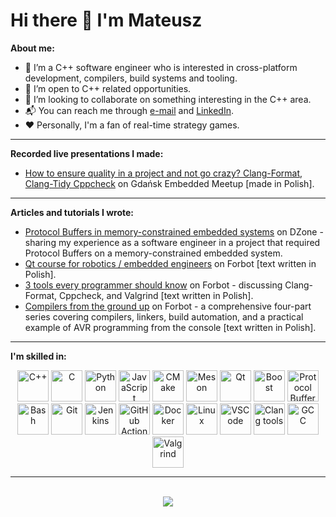 # Hi there 👋 I'm Mateusz

**About me:**

* 🔭 I’m a C++ software engineer who is interested in cross-platform development, compilers, build systems and tooling.
* 🤝 I’m open to C++ related opportunities.
* 👯 I’m looking to collaborate on something interesting in the C++ area.
* 📬 You can reach me through [e-mail](mailto:matpatyk@gmail.com) and [LinkedIn](https://www.linkedin.com/in/mateusz-patyk1/?locale=en_US).
* ❤️ Personally, I'm a fan of real-time strategy games.

<hr/>

**Recorded live presentations I made:**

* [How to ensure quality in a project and not go crazy? Clang-Format, Clang-Tidy Cppcheck](https://www.youtube.com/watch?v=Rr8SEU5hemU) on Gdańsk Embedded Meetup [made in Polish].

<hr/>

**Articles and tutorials I wrote:**

* [Protocol Buffers in memory-constrained embedded systems](https://dzone.com/articles/what-are-protocol-buffers) on DZone - sharing my experience as a software engineer in a project that required Protocol Buffers on a memory-constrained embedded system.
* [Qt course for robotics / embedded engineers](https://forbot.pl/blog/kurs-qt-1-czym-jest-qt-pierwsza-aplikacja-w-praktyce-id35549) on Forbot [text written in Polish].
* [3 tools every programmer should know](https://forbot.pl/blog/3-narzedzia-ktore-powinien-znac-kazdy-programista-id45594) on Forbot - discussing Clang-Format, Cppcheck, and Valgrind [text written in Polish].
* [Compilers from the ground up](https://forbot.pl/forum/topic/19885-kompilatory-od-podszewki-1-wprowadzenie/) on Forbot - a comprehensive four-part series covering compilers, linkers, build automation, and a practical example of AVR programming from the console [text written in Polish].

<hr/>

**I'm skilled in:**

<p align="center">
<img alt="C++" title="C++" src="https://upload.wikimedia.org/wikipedia/commons/1/18/ISO_C%2B%2B_Logo.svg" height=50/>
<img alt="C" title="C" src="https://upload.wikimedia.org/wikipedia/commons/1/19/C_Logo.png" height=50/>
<img alt="Python" title="Python" src="https://cdn.jsdelivr.net/gh/devicons/devicon/icons/python/python-original.svg" height=50/>
<img alt="JavaScript" title="JavaScript" src="https://cdn.jsdelivr.net/gh/devicons/devicon/icons/javascript/javascript-original.svg" height=50/>
<img alt="CMake" title="CMake" src="https://cdn.jsdelivr.net/gh/devicons/devicon/icons/cmake/cmake-original.svg" height=50/>
<img alt="Meson" title="Meson" src="https://mesonbuild.com/assets/images/meson_logo.png" height=50/>
<img alt="Qt" title="Qt" src="https://cdn.jsdelivr.net/gh/devicons/devicon/icons/qt/qt-original.svg" height=50/>
<img alt="Boost" title="Boost" src="https://avatars.githubusercontent.com/u/3170529?s=200&v=4" height=50/>
<img alt="Protocol Buffers" title="Protocol Buffers" src="https://plugins.jetbrains.com/files/14004/612570/icon/pluginIcon.svg" height=50/>
<img alt="Bash" title="Bash" src="https://cdn.jsdelivr.net/gh/devicons/devicon/icons/bash/bash-original.svg" height=50/>
<img alt="Git" title="Git" src="https://cdn.jsdelivr.net/gh/devicons/devicon/icons/git/git-original.svg" height=50/>
<img alt="Jenkins" title="Jenkins" src="https://cdn.jsdelivr.net/gh/devicons/devicon/icons/jenkins/jenkins-original.svg" height=50>
<img alt="GitHub Actions" title="GitHub Actions" src="https://avatars.githubusercontent.com/u/44036562?s=200&v=4" height=50>
<img alt="Docker" title="Docker" src="https://dwglogo.com/wp-content/uploads/2017/09/1300px-Docker_container_engine_logo.png" height=50>
<img alt="Linux" title="Linux" src="https://cdn.jsdelivr.net/gh/devicons/devicon/icons/linux/linux-original.svg" height=50/>
<img alt="VSCode" title="VSCode" src="https://cdn.jsdelivr.net/gh/devicons/devicon/icons/vscode/vscode-original.svg" height=50/>
<img alt="Clang tools" title="Clang tools" src="https://llvm.org/img/DragonMedium.png" height=50/>
<img alt="GCC" title="GCC" src="https://cdn.jsdelivr.net/gh/devicons/devicon/icons/gcc/gcc-original.svg" height=50/>
<img alt="Valgrind" title="Valgrind" src="https://upload.wikimedia.org/wikipedia/en/f/f9/Valgrind_logo.png" height=50 width=50/>
</p>

<hr/> <br/>

<div align="center">
<a><img align="center" src="https://github-readme-stats.vercel.app/api/top-langs/?username=the-risk-taker&theme=radical&hide_border=false&include_all_commits=false&count_private=true&layout=compact" /></a>
</div>
